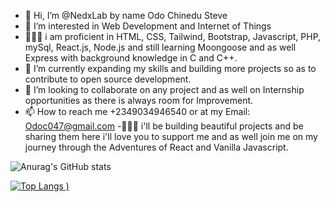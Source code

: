 - 👋 Hi, I’m @NedxLab by name Odo Chinedu Steve
- 👀 I’m interested in Web Development and Internet of Things
- 👨🏾‍💻 i am proficient in HTML, CSS, Tailwind, Bootstrap, Javascript, PHP, mySql, React.js, Node.js and still learning Moongoose and as well Express with background knowledge in C and C++.
- 🌱 I’m currently expanding my skills and building more projects so as to contribute to open source development.
- 💞️ I’m looking to collaborate on any project and as well on Internship opportunities as there is always room for Improvement.
- 📫 How to reach me +2349034946540 or at my Email: Odoc047@gmail.com
-👨🏾‍💻 i'll be building beautiful projects and be sharing them here i'll love you to support me and as well join me on my journey through the Adventures of React and Vanilla Javascript.
<!---
NedxLab/NedxLab is a ✨ special ✨ repository because its `README.md` (this file) appears on your GitHub profile.
You can click the Preview link to take a look at your changes.
--->

![Anurag's GitHub stats](https://github-readme-stats.vercel.app/api?username=nedxlab&show_icons=true&theme=onedark)

[![Top Langs](https://github-readme-stats.vercel.app/api/top-langs/?username=nedxlab&layout=compact&theme=gruvbox)
)](https://github.com/anuraghazra/github-readme-stats)
